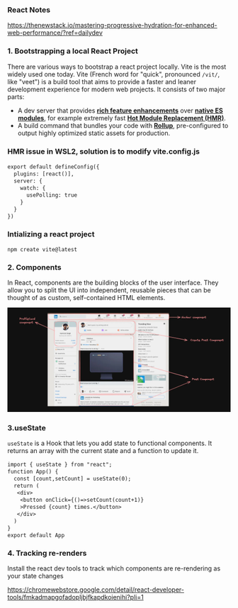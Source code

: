 ### React Notes
https://thenewstack.io/mastering-progressive-hydration-for-enhanced-web-performance/?ref=dailydev

### 1. Bootstrapping a local React Project

There are various ways to bootstrap a react project locally. Vite is the most widely used one today. 
Vite (French word for "quick", pronounced `/vit/`, like "veet") is a build tool that aims to provide a faster and leaner development experience for modern web projects. It consists of two major parts:

- A dev server that provides [**rich feature enhancements**](https://vite.dev/guide/features) over [**native ES modules**](https://developer.mozilla.org/en-US/docs/Web/JavaScript/Guide/Modules), for example extremely fast [**Hot Module Replacement (HMR)**](https://vite.dev/guide/features#hot-module-replacement).
- A build command that bundles your code with [**Rollup**](https://rollupjs.org/), pre-configured to output highly optimized static assets for production.

### HMR issue in WSL2, solution is to modify vite.config.js
```
export default defineConfig({
  plugins: [react()],
  server: {
    watch: {
      usePolling: true
    }
  }
})
```
### Intializing a react project

```
npm create vite@latest
```
### 2. Components

In React, components are the building blocks of the user interface. They allow you to split the UI into independent, reusable pieces that can be thought of as custom, self-contained HTML elements.

![Component](../../images/React_img1.webp)

### 3.useState

`useState` is a Hook that lets you add state to functional components. It returns an array with the current state and a function to update it.
```
import { useState } from "react";
function App() {
  const [count,setCount] = useState(0);
  return (
   <div>
    <button onClick={()=>setCount(count+1)}
    >Pressed {count} times.</button>
   </div>
  )
}
export default App
```

### 4. Tracking re-renders

Install the react dev tools to track which components are re-rendering as your state changes

https://chromewebstore.google.com/detail/react-developer-tools/fmkadmapgofadopljbjfkapdkoienihi?pli=1